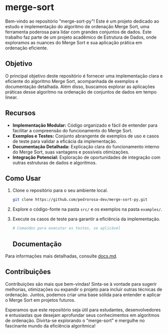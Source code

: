 # merge-sort

Bem-vindo ao repositório "merge-sort-py"! Este é um projeto dedicado ao estudo e implementação do algoritmo de ordenação Merge Sort, uma ferramenta poderosa para lidar com grandes conjuntos de dados. Este trabalho faz parte de um projeto acadêmico de Estrutura de Dados, onde exploramos as nuances do Merge Sort e sua aplicação prática em ordenação eficiente.

## Objetivo

O principal objetivo deste repositório é fornecer uma implementação clara e eficiente do algoritmo Merge Sort, acompanhada de exemplos e documentação detalhada. Além disso, buscamos explorar as aplicações práticas desse algoritmo na ordenação de conjuntos de dados em tempo linear.

## Recursos

- **Implementação Modular:** Código organizado e fácil de entender para facilitar a compreensão do funcionamento do Merge Sort.
- **Exemplos e Testes:** Conjunto abrangente de exemplos de uso e casos de teste para validar a eficácia da implementação.
- **Documentação Detalhada:** Explicação clara do funcionamento interno do Merge Sort, suas vantagens e possíveis otimizações.
- **Integração Potencial:** Exploração de oportunidades de integração com outras estruturas de dados e algoritmos.

## Como Usar

1. Clone o repositório para o seu ambiente local.

   ```bash
   git clone https://github.com/pedrorosa-dev/merge-sort-py.git
   ```

2. Explore o código-fonte na pasta `src/` e os exemplos na pasta `examples/`.

3. Execute os casos de teste para garantir a eficiência da implementação.

   ```bash
   # Comandos para executar os testes, se aplicável
   ```

   ## Documentação

Para informações mais detalhadas, consulte [docs.md](./docs/docs.md).

## Contribuições

Contribuições são mais que bem-vindas! Sinta-se à vontade para sugerir melhorias, otimizações ou expandir o projeto para incluir outras técnicas de ordenação. Juntos, podemos criar uma base sólida para entender e aplicar o Merge Sort em projetos futuros.

Esperamos que este repositório seja útil para estudantes, desenvolvedores e entusiastas que desejam aprofundar seus conhecimentos em algoritmos de ordenação. Divirta-se explorando o "merge-sort" e mergulhe no fascinante mundo da eficiência algorítmica!
